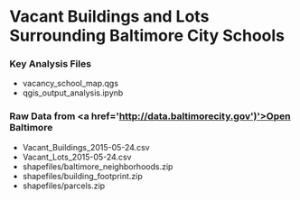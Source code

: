 # Vacant Buildings and Lots Surrounding Baltimore City Schools

### Key Analysis Files

* vacancy_school_map.qgs
* qgis_output_analysis.ipynb

### Raw Data from <a href='http://data.baltimorecity.gov')'>Open Baltimore</a>

* Vacant_Buildings_2015-05-24.csv
* Vacant_Lots_2015-05-24.csv
* shapefiles/baltimore_neighborhoods.zip
* shapefiles/building_footprint.zip
* shapefiles/parcels.zip